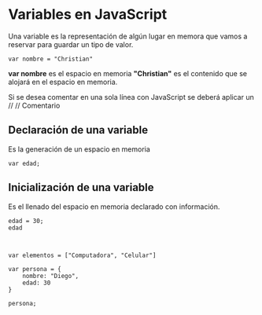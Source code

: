 # Variables en JavaScript
Una variable es la representación de algún lugar en memora que vamos a reservar para guardar un tipo de valor.

```
var nombre = "Christian"
```

**var nombre** es el espacio en memoria
**"Christian"** es el contenido que se alojará en el espacio en memoria.

Si se desea comentar en una sola línea con JavaScript se deberá aplicar un //
// Comentario

## Declaración de una variable
Es la generación de un espacio en memoria

```
var edad;
```

## Inicialización de una variable
Es el llenado del espacio en memoria declarado con información.

```
edad = 30;
edad



var elementos = ["Computadora", "Celular"]

var persona = {
	nombre: "Diego",
	edad: 30
}

persona;
```